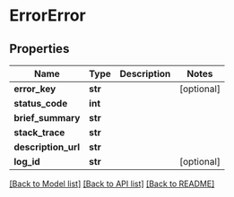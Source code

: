 # ErrorError

## Properties
Name | Type | Description | Notes
------------ | ------------- | ------------- | -------------
**error_key** | **str** |  | [optional] 
**status_code** | **int** |  | 
**brief_summary** | **str** |  | 
**stack_trace** | **str** |  | 
**description_url** | **str** |  | 
**log_id** | **str** |  | [optional] 

[[Back to Model list]](../README.md#documentation-for-models) [[Back to API list]](../README.md#documentation-for-api-endpoints) [[Back to README]](../README.md)


